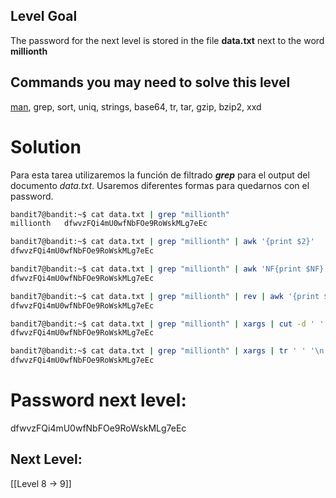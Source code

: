 ## Level Goal

The password for the next level is stored in the file **data.txt** next to the word **millionth**

## Commands you may need to solve this level

[man](https://manpages.ubuntu.com/manpages/noble/man1/man.1.html), grep, sort, uniq, strings, base64, tr, tar, gzip, bzip2, xxd

# Solution

Para esta tarea utilizaremos la función de filtrado ***grep*** para el output del documento *data.txt*. Usaremos diferentes formas para quedarnos con el password.
```sh
bandit7@bandit:~$ cat data.txt | grep "millionth"
millionth	dfwvzFQi4mU0wfNbFOe9RoWskMLg7eEc

bandit7@bandit:~$ cat data.txt | grep "millionth" | awk '{print $2}'
dfwvzFQi4mU0wfNbFOe9RoWskMLg7eEc

bandit7@bandit:~$ cat data.txt | grep "millionth" | awk 'NF{print $NF}'
dfwvzFQi4mU0wfNbFOe9RoWskMLg7eEc

bandit7@bandit:~$ cat data.txt | grep "millionth" | rev | awk '{print $1}' | rev
dfwvzFQi4mU0wfNbFOe9RoWskMLg7eEc

bandit7@bandit:~$ cat data.txt | grep "millionth" | xargs | cut -d ' ' -f 2
dfwvzFQi4mU0wfNbFOe9RoWskMLg7eEc

bandit7@bandit:~$ cat data.txt | grep "millionth" | xargs | tr ' ' '\n' | tail -n 1
dfwvzFQi4mU0wfNbFOe9RoWskMLg7eEc
```

# Password next level:

dfwvzFQi4mU0wfNbFOe9RoWskMLg7eEc

## Next Level:
[[Level 8 -> 9]]
